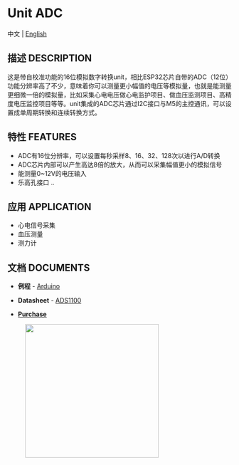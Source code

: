 # Unit ADC

中文 | [English](/en/product_documents/units/unit_adc)
<!-- | [日本語](ja/product_documents/units/unit_adc) -->


## 描述 DESCRIPTION

这是带自校准功能的16位模拟数字转换unit，相比ESP32芯片自带的ADC（12位）功能分辨率高了不少，意味着你可以测量更小幅值的电压等模拟量，也就是能测量更细微一倍的模拟量，比如采集心电电压做心电监护项目、做血压监测项目、高精度电压监控项目等等。unit集成的ADC芯片通过I2C接口与M5的主控通讯，可以设置成单周期转换和连续转换方式。

## 特性 FEATURES

-  ADC有16位分辨率，可以设置每秒采样8、16、32、128次以进行A/D转换
-  ADC芯片内部可以产生高达8倍的放大，从而可以采集幅值更小的模拟信号
-  能测量0~12V的电压输入
-  乐高孔接口
..
## 应用 APPLICATION

-  心电信号采集
-  血压测量
-  测力计

## 文档 DOCUMENTS

-  **例程** - [Arduino](https://github.com/m5stack/M5Stack/tree/master/examples/Unit/ADC_ADS1100)

-  **Datasheet** - [ADS1100](http://pdf1.alldatasheet.com/datasheet-pdf/view/619024/TI1/ADS1100.html)

-  **[Purchase](https://www.aliexpress.com/store/product/M5Stack-Official-ADC-Unit-16-Bit-I2C-GROVE-ADS1100-Module-0V-to-12V-analog-to-digital/3226069_32946953374.html?spm=a2g1x.12024536.productList_5885013.pic_7)**

<figure>
    <img src="assets/img/product_pics/units/M5GO_Unit_adc.png" height="300" width="300">
</figure>
